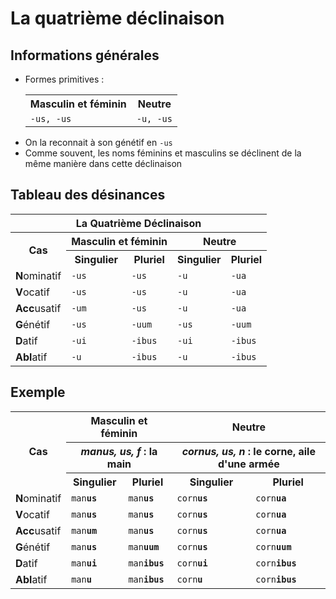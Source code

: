 # La quatrième déclinaison

## Informations générales

<ul>
 <li>Formes primitives :
  <table>
  <tr>
   <th>Masculin et féminin</th>
   <th>Neutre</th>
  </tr>
  <tr>
   <td><code>-us, -us</code></td>
   <td><code>-u, -us</code></td>
  </tr>
  </table>
 </li>
 <li>On la reconnait à son génétif en <code>-us</code></li>
 <li>Comme souvent, les noms féminins et masculins se déclinent de la même manière dans cette déclinaison</li>
</ul>

## Tableau des désinances

<table>
 <tr>
  <th colspan="5">La Quatrième Déclinaison</th>
 </tr>
 <tr>
  <th rowspan="2">Cas</th>
  <th colspan="2">Masculin et féminin</th>
  <th colspan="2">Neutre</th>
 </tr>
 <tr>
  <th>Singulier</th>
  <th>Pluriel</th>
  <th>Singulier</th>
  <th>Pluriel</th>
 </tr>
 <tr>
  <td><b>N</b>ominatif</td>
  <td><code>-us</code></td>
  <td><code>-us</code></td>
  <td><code>-u</code></td>
  <td><code>-ua</code></td>
 </tr>
 <tr>
  <td><b>V</b>ocatif</td>
  <td><code>-us</code></td>
  <td><code>-us</code></td>
  <td><code>-u</code></td>
  <td><code>-ua</code></td>
 </tr>
 <tr>
  <td><b>Acc</b>usatif</td>
  <td><code>-um</code></td>
  <td><code>-us</code></td>
  <td><code>-u</code></td>
  <td><code>-ua</code></td>
 </tr>
 <tr>
  <td><b>G</b>énétif</td>
  <td><code>-us</code></td>
  <td><code>-uum</code></td>
  <td><code>-us</code></td>
  <td><code>-uum</code></td>
 </tr>
 <tr>
  <td><b>D</b>atif</td>
  <td><code>-ui</code></td>
  <td><code>-ibus</code></td>
  <td><code>-ui</code></td>
  <td><code>-ibus</code></td>
 </tr>
 <tr>
  <td><b>Abl</b>atif</td>
  <td><code>-u</code></td>
  <td><code>-ibus</code></td>
  <td><code>-u</code></td>
  <td><code>-ibus</code></td>
 </tr>
</table>

## Exemple

<table>
 <tr>
  <th rowspan="3">Cas</th>
  <th colspan="2">Masculin et féminin</th>
  <th colspan="2">Neutre</th>
 </tr>
 <tr>
  <th colspan="2"><i>manus, us, f</i> : la main</th>
  <th colspan="2"><i>cornus, us, n</i> : le corne, aile d'une armée</th>
 </tr>
 <tr>
  <th>Singulier</th>
  <th>Pluriel</th>
  <th>Singulier</th>
  <th>Pluriel</th>
 </tr>
 <tr>
  <td><b>N</b>ominatif</td>
  <td><code>man<b>us</b></code></td>
  <td><code>man<b>us</b></code></td>
  <td><code>corn<b>us</b></code></td>
  <td><code>corn<b>ua</b></code></td>
 </tr>
 <tr>
  <td><b>V</b>ocatif</td>
  <td><code>man<b>us</b></code></td>
  <td><code>man<b>us</b></code></td>
  <td><code>corn<b>us</b></code></td>
  <td><code>corn<b>ua</b></code></td>
 </tr>
 <tr>
  <td><b>Acc</b>usatif</td>
  <td><code>man<b>um</b></code></td>
  <td><code>man<b>us</b></code></td>
  <td><code>corn<b>us</b></code></td>
  <td><code>corn<b>ua</b></code></td>
 </tr>
 <tr>
  <td><b>G</b>énétif</td>
  <td><code>man<b>us</b></code></td>
  <td><code>man<b>uum</b></code></td>
  <td><code>corn<b>us</b></code></td>
  <td><code>corn<b>uum</b></code></td>
 </tr>
 <tr>
  <td><b>D</b>atif</td>
  <td><code>man<b>ui</b></code></td>
  <td><code>man<b>ibus</b></code></td>
  <td><code>corn<b>ui</b></code></td>
  <td><code>corn<b>ibus</b></code></td>
 </tr>
 <tr>
  <td><b>Abl</b>atif</td>
  <td><code>man<b>u</b></code></td>
  <td><code>man<b>ibus</b></code></td>
  <td><code>corn<b>u</b></code></td>
  <td><code>corn<b>ibus</b></code></td>
 </tr>
</table>

